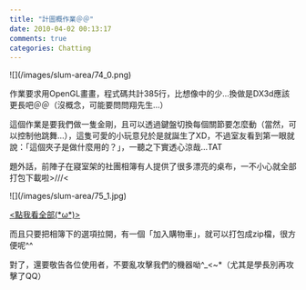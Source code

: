 ```yaml
---
title: "計圖概作業＠＠"
date: 2010-04-02 00:13:17
comments: true
categories: Chatting
---
```

<p>![](/images/slum-area/74_0.png)</p><p>作業要求用OpenGL畫畫，程式碼共計385行，比想像中的少&hellip;換做是DX3d應該更長吧＠＠（沒概念，可能要問問翔先生&hellip;）</p><p>這個作業是要我們做一隻金剛，且可以透過鍵盤切換每個關節要怎麼動（當然，可以控制他跳舞&hellip;），這隻可愛的小玩意兒於是就誕生了XD，不過室友看到第一眼就說：「這個夾子是做什麼用的？」，一聽之下實透心涼哉&hellip;TAT</p><p>題外話，前陣子在寢室架的社團相簿有人提供了很多漂亮的桌布，一不小心就全部打包下載啦&gt;///&lt;</p><p>![](/images/slum-area/75_1.jpg)</p><p><a target="_blank" href="http://nba.twgg.org/album/main.php?g2_view=slideshow.Slideshow&amp;g2_itemId=238">&lt;點我看全部(*&omega;*)&gt;</a></p><p>而且只要把相簿下的選項拉開，有一個「加入購物車」，就可以打包成zip檔，很方便呢^^</p><p>對了，還要敬告各位使用者，不要亂攻擊我們的機器呦^_&lt;~*（尤其是學長別再攻擊了QQ）</p>
